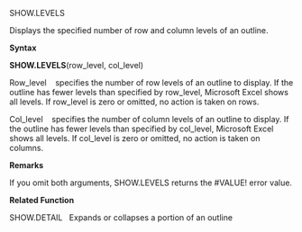 SHOW.LEVELS

Displays the specified number of row and column levels of an outline.

**Syntax**

**SHOW.LEVELS**(row\_level, col\_level)

Row\_level    specifies the number of row levels of an outline to
display. If the outline has fewer levels than specified by row\_level,
Microsoft Excel shows all levels. If row\_level is zero or omitted, no
action is taken on rows.

Col\_level    specifies the number of column levels of an outline to
display. If the outline has fewer levels than specified by col\_level,
Microsoft Excel shows all levels. If col\_level is zero or omitted, no
action is taken on columns.

**Remarks**

If you omit both arguments, SHOW.LEVELS returns the \#VALUE\! error
value.

**Related Function**

SHOW.DETAIL   Expands or collapses a portion of an outline


